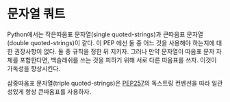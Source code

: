 # 문자열 쿼트

Python에서는 작은따옴표 문자열(single quoted-strings)과 큰따옴표 문자열(double quoted-strings)이 같다.
이 PEP 에선 둘 중 어느 것을 사용해야 하는지에 대한 권장사항이 없다. 둘 중 규칙을 정한 뒤 지키자.
그러나 만약 문자열이 따옴표 문자 자체를 포함한다면, 백슬래쉬를 쓰는 것을 피하기 위해 서로 다른 따옴표를 쓰자.
이것이 가독성을 향상시킨다.

삼중따옴표 문자열(triple quoted-strings)은 [PEP257](https://www.python.org/dev/peps/pep-0257/)의
독스트링 컨벤션을 따라 일관성있게 항상 큰따옴표를 사용하자.
